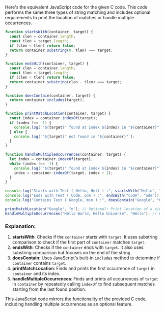  Here's the equivalent JavaScript code for the given C code. This code performs the same three types of string matching and includes optional requirements to print the location of matches or handle multiple occurrences.

```javascript
function startsWith(container, target) {
  const clen = container.length;
  const tlen = target.length;
  if (clen < tlen) return false;
  return container.substring(0, tlen) === target;
}

function endsWith(container, target) {
  const clen = container.length;
  const tlen = target.length;
  if (clen < tlen) return false;
  return container.substring(clen - tlen) === target;
}

function doesContain(container, target) {
  return container.includes(target);
}

function printMatchLocation(container, target) {
  const index = container.indexOf(target);
  if (index !== -1) {
    console.log(`"${target}" found at index ${index} in "${container}"`);
  } else {
    console.log(`"${target}" not found in "${container}"`);
  }
}

function handleMultipleOccurrences(container, target) {
  let index = container.indexOf(target);
  while (index !== -1) {
    console.log(`"${target}" found at index ${index} in "${container}"`);
    index = container.indexOf(target, index + 1);
  }
}

console.log("Starts with Test ( Hello, Hell ) :", startsWith("Hello", "Hell"));
console.log("Ends with Test ( Code, ode ) :", endsWith("Code", "ode"));
console.log("Contains Test ( Google, msn ) :", doesContain("Google", "msn"));

printMatchLocation("Google", "o"); // Optional: Print location of a single match
handleMultipleOccurrences("Hello World, Hello Universe", "Hello"); // Optional: Handle multiple occurrences
```

### Explanation:
1. **startsWith**: Checks if the `container` starts with `target`. It uses substring comparison to check if the first part of `container` matches `target`.
2. **endsWith**: Checks if the `container` ends with `target`. It also uses substring comparison but focuses on the end of the string.
3. **doesContain**: Uses JavaScript's built-in `includes` method to determine if `container` contains `target`.
4. **printMatchLocation**: Finds and prints the first occurrence of `target` in `container` and its index.
5. **handleMultipleOccurrences**: Finds and prints all occurrences of `target` in `container` by repeatedly calling `indexOf` to find subsequent matches starting from the last found position.

This JavaScript code mirrors the functionality of the provided C code, including handling multiple occurrences as an optional feature.
